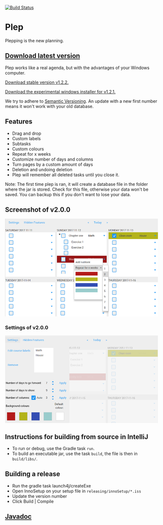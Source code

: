 [![Build Status](https://travis-ci.org/deltadak/plep.svg?branch=master)](https://travis-ci.org/deltadak/plep)
# Plep
Plepping is the new planning.
## [Download latest version](https://github.com/deltadak/plep/releases)

Plep works like a real agenda, but with the advantages of your Windows computer.

[Download stable version v1.2.2.](https://github.com/deltadak/plep/releases/download/v1.2.2/plep_v1.2.2.jar)

[Download the experimental windows installer for v1.2.1.](https://github.com/deltadak/plep/releases/download/v1.2.1/setup_plep_v1.2.1.exe)

We try to adhere to [Semantic Versioning](http://semver.org/). An update with a new first number means it won't work with your old database.

## Features
+ Drag and drop
+ Custom labels
+ Subtasks
+ Custom colours
+ Repeat for x weeks
+ Customize number of days and columns
+ Turn pages by a custom amount of days
+ Deletion and undoing deletion
+ Plep will remember all deleted tasks until you close it.

Note: The first time plep is ran, it will create a database file in the folder where the jar is stored. Check for this file, otherwise your data won't be saved. You can backup this if you don't want to lose your data.

## Screenshot of v2.0.0
![screenshot](screenshots/v2.0.0-beta.5.PNG)
### Settings of v2.0.0
![screenshot-settings](screenshots/v2.0.0-beta.5.settings.PNG)

## Instructions for building from source in IntelliJ
* To run or debug, use the Gradle task `run`.
* To build an executable jar, use the task `build`, the file is then in `build/libs/`.

## Building a release
* Run the gradle task launch4j/createExe 
* Open InnoSetup on your setup file in `releasing/innoSetup/*.iss`
* Update the version number
* Click Build | Compile

## [Javadoc](http://htmlpreview.github.io/?https://github.com/deltadak/plep/blob/master/Javadoc/index.html)